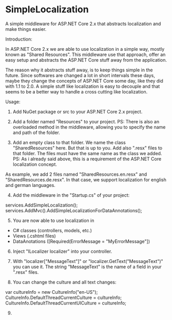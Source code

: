 # SimpleLocalization
A simple middleware for ASP.NET Core 2.x that abstracts localization and make things easier.

Introduction:

In ASP.NET Core 2.x we are able to use localization in a simple way, mostly known as "Shared Resources". This middleware use that approach, offer an easy setup and abstracts the ASP.NET Core stuff away from the application.

The reason why it abstracts stuff away, is to keep things simple in the future. Since softwares are changed a lot in short intervals these days, maybe they change the concepts of ASP.NET Core some day, like they did with 1.1 to 2.0. A simple stuff like localization is easy to decouple and that seems to be a better way to handle a cross cutting like localization.

Usage:

1) Add NuGet package or src to your ASP.NET Core 2.x project.

2) Add a folder named "Resources" to your project.
PS: There is also an overloaded method in the middleware, allowing you to specify the name and path of the folder.

3) Add an empty class to that folder. We name the class "SharedResources" here. But that is up to you.
Add also ".resx" files to that folder. The files must have the same name as the class we added.
PS: As i already said above, this is a requirement of the ASP.NET Core localization concept.

As example, we add 2 files named "SharedResources.en.resx" and "SharedResources.de.resx".
In that case, we support localization for english and german languages.

4) Add the middleware in the "Startup.cs" of your project:

  services.AddSimpleLocalization<SharedResources>();
  services.AddMvc().AddSimpleLocalizationForDataAnnotations<SharedResources>();

5) You are now able to use localization in
- C# classes (controllers, models, etc.)
- Views (.cshtml files)
- DataAnotations ([Required(ErrorMessage = "MyErrorMessage"])

6) Inject "ILocalizer<SharedRessources> localizer" into your controller.
  
7) With "localizer["MessageText"]" or "localizer.GetText("MessageText")" you can use it.
The string "MessageText" is the name of a field in your ".resx" files.

8) You can change the culture and all text changes:

  var cultureInfo = new CultureInfo("en-US");
  CultureInfo.DefaultThreadCurrentCulture = cultureInfo;
  CultureInfo.DefaultThreadCurrentUICulture = cultureInfo;

9)
